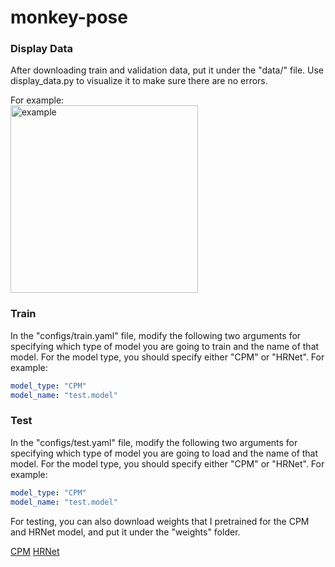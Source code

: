 # monkey-pose

### Display Data

After downloading train and validation data, put it under the "data/" file. Use display_data.py to visualize it to make sure there are no errors.

For example: </br>
<img src="https://i.imgur.com/hQs97A9.png" alt="example" height="300"/>


### Train

In the "configs/train.yaml" file, modify the following two arguments for specifying which type of model you are going to train and the name of that model. For the model type, you should specify either "CPM" or "HRNet".
For example:
```yaml
model_type: "CPM"
model_name: "test.model"
```

### Test

In the "configs/test.yaml" file, modify the following two arguments for specifying which type of model you are going to load and the name of that model. For the model type, you should specify either "CPM" or "HRNet".
For example:
```yaml
model_type: "CPM"
model_name: "test.model"
```

For testing, you can also download weights that I pretrained for the CPM and HRNet model, and put it under the "weights" folder.

[CPM](https://drive.google.com/uc?export=download&id=1jHdgP8fga_vg8KSEcYPp2k9lQZLiQ5kQ)
[HRNet](https://drive.google.com/uc?export=download&id=1h0au3bN4VKak_jiqc1O_fSk2YlCRs2U2)
